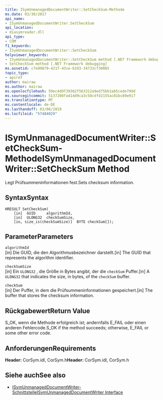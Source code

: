 ```yaml
---
title: ISymUnmanagedDocumentWriter::SetCheckSum-Methode
ms.date: 03/30/2017
api_name:
- ISymUnmanagedDocumentWriter.SetCheckSum
api_location:
- diasymreader.dll
api_type:
- COM
f1_keywords:
- ISymUnmanagedDocumentWriter::SetCheckSum
helpviewer_keywords:
- ISymUnmanagedDocumentWriter::SetCheckSum method [.NET Framework debugging]
- SetCheckSum method [.NET Framework debugging]
ms.assetid: c7e99879-421f-43ce-b193-34733cf30085
topic_type:
- apiref
author: mairaw
ms.author: mairaw
ms.openlocfilehash: 59ec4d9f39362f563312a9ed75bb1ab5cede799d
ms.sourcegitcommit: 5137208fa414d9ca3c58cdfd2155ac81bc89e917
ms.translationtype: MT
ms.contentlocale: de-DE
ms.lasthandoff: 03/06/2019
ms.locfileid: "57484029"
---
```

# <a name="isymunmanageddocumentwritersetchecksum-method"></a><span data-ttu-id="24ac3-102">ISymUnmanagedDocumentWriter::SetCheckSum-Methode</span><span class="sxs-lookup"><span data-stu-id="24ac3-102">ISymUnmanagedDocumentWriter::SetCheckSum Method</span></span>
<span data-ttu-id="24ac3-103">Legt Prüfsummeninformationen fest.</span><span class="sxs-lookup"><span data-stu-id="24ac3-103">Sets checksum information.</span></span>  
  
## <a name="syntax"></a><span data-ttu-id="24ac3-104">Syntax</span><span class="sxs-lookup"><span data-stu-id="24ac3-104">Syntax</span></span>  
  
```  
HRESULT SetCheckSum(  
    [in]  GUID     algorithmId,  
    [in]  ULONG32  checkSumSize,  
    [in, size_is(checkSumSize)]  BYTE checkSum[]);  
```  
  
## <a name="parameters"></a><span data-ttu-id="24ac3-105">Parameter</span><span class="sxs-lookup"><span data-stu-id="24ac3-105">Parameters</span></span>  
 `algorithmId`  
 <span data-ttu-id="24ac3-106">[in] Die GUID, die den Algorithmusbezeichner darstellt.</span><span class="sxs-lookup"><span data-stu-id="24ac3-106">[in] The GUID that represents the algorithm identifier.</span></span>  
  
 `checkSumSize`  
 <span data-ttu-id="24ac3-107">[in] Ein `ULONG32` , die Größe in Bytes angibt, der die `checkSum` Puffer.</span><span class="sxs-lookup"><span data-stu-id="24ac3-107">[in] A `ULONG32` that indicates the size, in bytes, of the `checkSum` buffer.</span></span>  
  
 `checkSum`  
 <span data-ttu-id="24ac3-108">[in] Der Puffer, in dem die Prüfsummeninformationen gespeichert.</span><span class="sxs-lookup"><span data-stu-id="24ac3-108">[in] The buffer that stores the checksum information.</span></span>  
  
## <a name="return-value"></a><span data-ttu-id="24ac3-109">Rückgabewert</span><span class="sxs-lookup"><span data-stu-id="24ac3-109">Return Value</span></span>  
 <span data-ttu-id="24ac3-110">S_OK, wenn die Methode erfolgreich ist; andernfalls E_FAIL oder einen anderen Fehlercode.</span><span class="sxs-lookup"><span data-stu-id="24ac3-110">S_OK if the method succeeds; otherwise, E_FAIL or some other error code.</span></span>  
  
## <a name="requirements"></a><span data-ttu-id="24ac3-111">Anforderungen</span><span class="sxs-lookup"><span data-stu-id="24ac3-111">Requirements</span></span>  
 <span data-ttu-id="24ac3-112">**Header:** CorSym.idl, CorSym.h</span><span class="sxs-lookup"><span data-stu-id="24ac3-112">**Header:** CorSym.idl, CorSym.h</span></span>  
  
## <a name="see-also"></a><span data-ttu-id="24ac3-113">Siehe auch</span><span class="sxs-lookup"><span data-stu-id="24ac3-113">See also</span></span>
- [<span data-ttu-id="24ac3-114">ISymUnmanagedDocumentWriter-Schnittstelle</span><span class="sxs-lookup"><span data-stu-id="24ac3-114">ISymUnmanagedDocumentWriter Interface</span></span>](../../../../docs/framework/unmanaged-api/diagnostics/isymunmanageddocumentwriter-interface.md)
